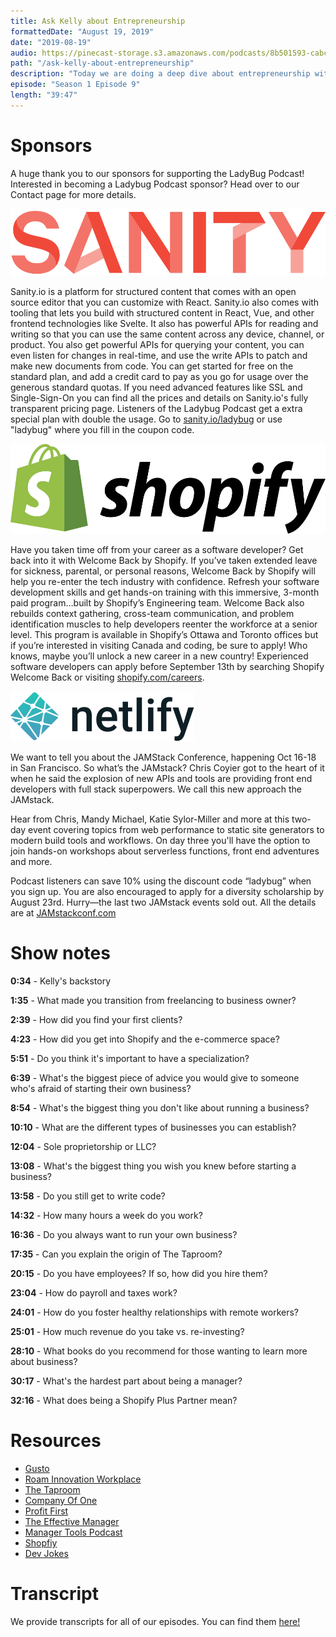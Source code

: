 ```yaml
---
title: Ask Kelly about Entrepreneurship
formattedDate: "August 19, 2019"
date: "2019-08-19"
audio: https://pinecast-storage.s3.amazonaws.com/podcasts/8b501593-cabc-49f4-b076-b7c2e3bca56f/audio/025fd729-15a4-4eb6-95d7-526fa5f2d354/entrepreneurship.mp3
path: "/ask-kelly-about-entrepreneurship"
description: "Today we are doing a deep dive about entrepreneurship with our in house business owner, Kelly! Everyone can benefit from thinking entrepreneurially, even people who don’t want to start their own business. We’re going to ask Kelly about all the things that we are curious about and scare us about entrepreneurship."
episode: "Season 1 Episode 9"
length: "39:47"
---
```


# Sponsors

A huge thank you to our sponsors for supporting the LadyBug Podcast! Interested in becoming a Ladybug Podcast sponsor? Head over to our Contact page for more details.

<a class="image-link" target="\_blank" href="https://www.sanity.io/ladybug"><img src="../../images/sponsors/sanity.svg" alt="Sanity.io"></a>

Sanity.io is a platform for structured content that comes with an open source editor that you can customize with React. Sanity.io also comes with tooling that lets you build with structured content in React, Vue, and other frontend technologies like Svelte. It also has powerful APIs for reading and writing so that you can use the same content across any device, channel, or product. You also get powerful APIs for querying your content, you can even listen for changes in real-time, and use the write APIs to patch and make new documents from code. You can get started for free on the standard plan, and add a credit card to pay as you go for usage over the generous standard quotas. If you need advanced features like SSL and Single-Sign-On you can find all the prices and details on Sanity.io's fully transparent pricing page. Listeners of the Ladybug Podcast get a extra special plan with double the usage. Go to <a target="_blank" href="https://www.sanity.io/ladybug">sanity.io/ladybug</a> or use "ladybug" where you fill in the coupon code.

<a class="image-link" target="_blank" href="https://www.shopify.com/careers"><img src="../../images/sponsors/shopify.svg" alt="Shopify Careers"></a>

Have you taken time off from your career as a software developer? Get back into it with Welcome Back by Shopify. If you’ve taken extended leave for sickness, parental, or personal reasons, Welcome Back by Shopify will help you re-enter the tech industry with confidence. Refresh your software development skills and get hands-on training with this immersive, 3-month paid program…built by Shopify’s Engineering team. Welcome Back also rebuilds context gathering, cross-team communication, and problem identification muscles to help developers reenter the workforce at a senior level. This program is available in Shopify’s Ottawa and Toronto offices but if you’re interested in visiting Canada and coding, be sure to apply! Who knows, maybe you’ll unlock a new career in a new country! Experienced software developers can apply before September 13th by searching Shopify Welcome Back or visiting <a target="_blank" href="https://www.shopify.com/careers">shopify.com/careers</a>.

<a class="image-link" target="_blank" href="https://jamstackconf.com/"><img src="../../images/sponsors/netlify.svg" alt="JAMStack Conf Website"></a>

We want to tell you about the JAMStack Conference, happening Oct 16-18 in San Francisco. So what’s the JAMstack? Chris Coyier got to the heart of it when he said the explosion of new APIs and tools are providing front end developers with full stack superpowers. We call this new approach the JAMstack.

Hear from Chris, Mandy Michael, Katie Sylor-Miller and more at this two-day event covering topics from web performance to static site generators to modern build tools and workflows. On day three you'll have the option to join hands-on workshops about serverless functions, front end adventures and more.

Podcast listeners can save 10% using the discount code “ladybug” when you sign up. You are also encouraged to apply for a diversity scholarship by August 23rd. Hurry—the last two JAMstack events sold out. All the details are at <a target="_blank" href="https://jamstackconf.com/">JAMstackconf.com</a>

# Show notes

**0:34** - Kelly's backstory

**1:35** - What made you transition from freelancing to business owner?

**2:39** - How did you find your first clients?

**4:23** - How did you get into Shopify and the e-commerce space?

**5:51** - Do you think it's important to have a specialization?

**6:39** - What's the biggest piece of advice you would give to someone who's afraid of starting their own business?

**8:54** - What's the biggest thing you don't like about running a business?

**10:10** - What are the different types of businesses you can establish?

**12:04** - Sole proprietorship or LLC?

**13:08** - What's the biggest thing you wish you knew before starting a business?

**13:58** - Do you still get to write code?

**14:32** - How many hours a week do you work?

**16:36** - Do you always want to run your own business?

**17:35** - Can you explain the origin of The Taproom?

**20:15** - Do you have employees? If so, how did you hire them?

**23:04** - How do payroll and taxes work?

**24:01** - How do you foster healthy relationships with remote workers?

**25:01** - How much revenue do you take vs. re-investing?

**28:10** - What books do you recommend for those wanting to learn more about business?

**30:17** - What's the hardest part about being a manager?

**32:16** - What does being a Shopify Plus Partner mean?

# Resources

- [Gusto](https://gusto.com/)
- [Roam Innovation Workplace](https://meetatroam.com/)
- [The Taproom](https://thetaproom.com/)
- [Company Of One](https://ofone.co/)
- [Profit First](https://profitfirstbook.com/)
- [The Effective Manager](https://www.manager-tools.com/products/effective-manager-book)
- [Manager Tools Podcast](https://www.manager-tools.com/)
- [Shopfiy](https://www.shopify.com/)
- [Dev Jokes](https://dev.to/t/jokes)

# Transcript

We provide transcripts for all of our episodes. You can find them <a href="https://github.com/ladybug-podcast/ladybugpodcast/tree/master/transcripts" target="_blank" class="highlight">here!</a>
